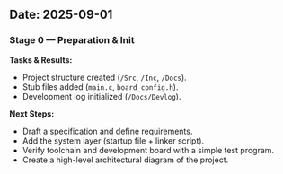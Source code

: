 ## Date: 2025-09-01
### Stage 0 — Preparation & Init

**Tasks & Results:**
* Project structure created (`/Src`, `/Inc`, `/Docs`).
* Stub files added (`main.c`, `board_config.h`).
* Development log initialized (`/Docs/Devlog`).

**Next Steps:**
* Draft a specification and define requirements.
* Add the system layer (startup file + linker script).
* Verify toolchain and development board with a simple test program.
* Create a high-level architectural diagram of the project.
